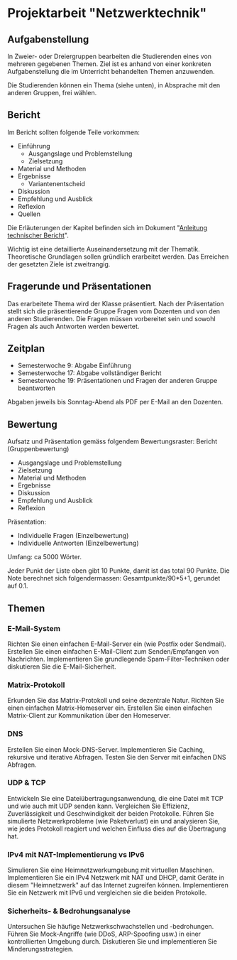 # Projektarbeit "Netzwerktechnik"

## Aufgabenstellung
In Zweier- oder Dreiergruppen bearbeiten die Studierenden eines von mehreren gegebenen Themen.
Ziel ist es anhand von einer konkreten Aufgabenstellung die im Unterricht behandelten Themen anzuwenden.

Die Studierenden können ein Thema (siehe unten), in Absprache mit den anderen Gruppen, frei wählen.

## Bericht
Im Bericht sollten folgende Teile vorkommen:

- Einführung
  - Ausgangslage und Problemstellung
  - Zielsetzung
- Material und Methoden
- Ergebnisse
  - Variantenentscheid
- Diskussion
- Empfehlung und Ausblick
- Reflexion
- Quellen

Die Erläuterungen der Kapitel befinden sich im Dokument "[Anleitung technischer Bericht](AnleitungTechnischerBericht.pdf)".

Wichtig ist eine detaillierte Auseinandersetzung mit der Thematik. 
Theoretische Grundlagen sollen gründlich erarbeitet werden.
Das Erreichen der gesetzten Ziele ist zweitrangig.

## Fragerunde und Präsentationen
Das erarbeitete Thema wird der Klasse präsentiert. 
Nach der Präsentation stellt sich die präsentierende Gruppe Fragen vom Dozenten und von den anderen Studierenden. 
Die Fragen müssen vorbereitet sein und sowohl Fragen als auch Antworten werden bewertet.

## Zeitplan
- Semesterwoche 9: Abgabe Einführung
- Semesterwoche 17: Abgabe vollständiger Bericht
- Semesterwoche 19: Präsentationen und Fragen der anderen Gruppe beantworten 

Abgaben jeweils bis Sonntag-Abend als PDF per E-Mail an den Dozenten.

## Bewertung
Aufsatz und Präsentation gemäss folgendem Bewertungsraster: 
Bericht (Gruppenbewertung)
- Ausgangslage und Problemstellung
- Zielsetzung
- Material und Methoden
- Ergebnisse
- Diskussion
- Empfehlung und Ausblick
- Reflexion

Präsentation:
- Individuelle Fragen (Einzelbewertung)
- Individuelle Antworten (Einzelbewertung)

Umfang: ca 5000 Wörter.

Jeder Punkt der Liste oben gibt 10 Punkte, damit ist das total 90 Punkte.
Die Note berechnet sich folgendermassen: Gesamtpunkte/90*5+1, gerundet auf 0.1.

## Themen

### E-Mail-System
Richten Sie einen einfachen E-Mail-Server ein (wie Postfix oder Sendmail).
Erstellen Sie einen einfachen E-Mail-Client zum Senden/Empfangen von Nachrichten.
Implementieren Sie grundlegende Spam-Filter-Techniken oder diskutieren Sie die E-Mail-Sicherheit.

### Matrix-Protokoll
Erkunden Sie das Matrix-Protokoll und seine dezentrale Natur.
Richten Sie einen einfachen Matrix-Homeserver ein.
Erstellen Sie einen einfachen Matrix-Client zur Kommunikation über den Homeserver.

### DNS
Erstellen Sie einen Mock-DNS-Server.
Implementieren Sie Caching, rekursive und iterative Abfragen.
Testen Sie den Server mit einfachen DNS Abfragen.

### UDP & TCP
Entwickeln Sie eine Dateiübertragungsanwendung, die eine Datei mit TCP und wie auch mit UDP senden kann.
Vergleichen Sie Effizienz, Zuverlässigkeit und Geschwindigkeit der beiden Protokolle.
Führen Sie simulierte Netzwerkprobleme (wie Paketverlust) ein und analysieren Sie, wie jedes Protokoll reagiert und welchen Einfluss dies auf die Übertragung hat.

### IPv4 mit NAT-Implementierung vs IPv6
Simulieren Sie eine Heimnetzwerkumgebung mit virtuellen Maschinen.
Implementieren Sie ein IPv4 Netzwerk mit NAT und DHCP, damit Geräte in diesem "Heimnetzwerk" auf das Internet zugreifen können.
Implementieren Sie ein Netzwerk mit IPv6 und vergleichen sie die beiden Protokolle.

### Sicherheits- & Bedrohungsanalyse
Untersuchen Sie häufige Netzwerkschwachstellen und -bedrohungen.
Führen Sie Mock-Angriffe (wie DDoS, ARP-Spoofing usw.) in einer kontrollierten Umgebung durch.
Diskutieren Sie und implementieren Sie Minderungsstrategien.